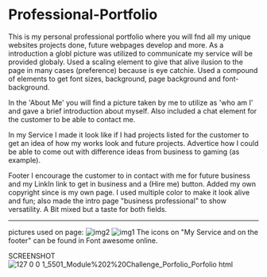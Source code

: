
# Professional-Portfolio
This is my personal professional portfolio where you will fnd all my unique websites projects done, future webpages develop and more.
As a introduction a globl picture was utilized to communicate my service will be provided globaly.
Used a scaling element to give that alive ilusion to the page in many cases (preference) because is eye catchie.
Used a compound of elements to get font sizes, background, page background and font-background.

In the 'About Me' you will find a picture taken by me to utilize as 'who am I' and gave a brief introduction about myself.
Also included a chat  element for the customer to be able to contact me.


In my Service I made it look like if I had projects listed for the customer to get an idea of how my works look and future projects. Advertice how I could be able to come out with difference ideas from business to gaming (as example).

Footer I encourage the customer to in contact with me for future business and my LinkIn link to get in business and a (Hire me) button.
Added my own copyright since is my own page.
I used multiple color to make it look alive and fun; also made the intro page "business professional" to show versatility. A Bit mixed but a taste for both fields.

____________________________________________________________________________________________________________________

pictures used on page:
![img2](https://user-images.githubusercontent.com/106676739/175389830-71d0e8a4-ebce-4480-900f-6f58dd5711d7.JPG)
![img1](https://user-images.githubusercontent.com/106676739/175390102-99a40f57-548b-477f-83b5-a24ecd88fa2d.jpg)
The icons on "My Service and on the footer" can be found in Font awesome online.

SCREENSHOT
![127 0 0 1_5501_Module%202%20Challenge_Porfolio_Porfolio html](https://user-images.githubusercontent.com/106676739/175426685-1d3b333f-ef9e-4371-9b5b-cc12463dda28.png)
